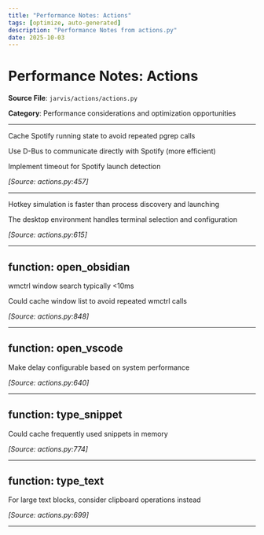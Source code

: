 ```yaml
---
title: "Performance Notes: Actions"
tags: [optimize, auto-generated]
description: "Performance Notes from actions.py"
date: 2025-10-03
---
```


# Performance Notes: Actions

**Source File**: `jarvis/actions/actions.py`

**Category**: Performance considerations and optimization opportunities

---

<a id="general-1"></a>

Cache Spotify running state to avoid repeated pgrep calls

Use D-Bus to communicate directly with Spotify (more efficient)

Implement timeout for Spotify launch detection

*[Source: actions.py:457]*

---

<a id="general-2"></a>

Hotkey simulation is faster than process discovery and launching

The desktop environment handles terminal selection and configuration

*[Source: actions.py:615]*

---

## function: open_obsidian

<a id="function:-open_obsidian-1"></a>

wmctrl window search typically <10ms

Could cache window list to avoid repeated wmctrl calls

*[Source: actions.py:848]*

---

## function: open_vscode

<a id="function:-open_vscode-1"></a>

Make delay configurable based on system performance

*[Source: actions.py:640]*

---

## function: type_snippet

<a id="function:-type_snippet-1"></a>

Could cache frequently used snippets in memory

*[Source: actions.py:774]*

---

## function: type_text

<a id="function:-type_text-1"></a>

For large text blocks, consider clipboard operations instead

*[Source: actions.py:699]*

---
